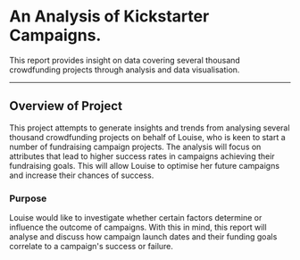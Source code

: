 # An Analysis of Kickstarter Campaigns.

This report provides insight on data covering several thousand crowdfunding projects through analysis and data visualisation.

---
## Overview of Project

This project attempts to generate insights and trends from analysing several thousand crowdfunding projects on behalf of Louise, who is keen to start a number of fundraising campaign projects. The analysis will focus on attributes that lead to higher success rates in campaigns achieving their fundraising goals. This will allow Louise to optimise her future campaigns and increase their chances of success.

### Purpose

Louise would like to investigate whether certain factors determine or influence the outcome of campaigns. With this in mind, this report will analyse and discuss how campaign launch dates and their funding goals correlate to a campaign's success or failure.

